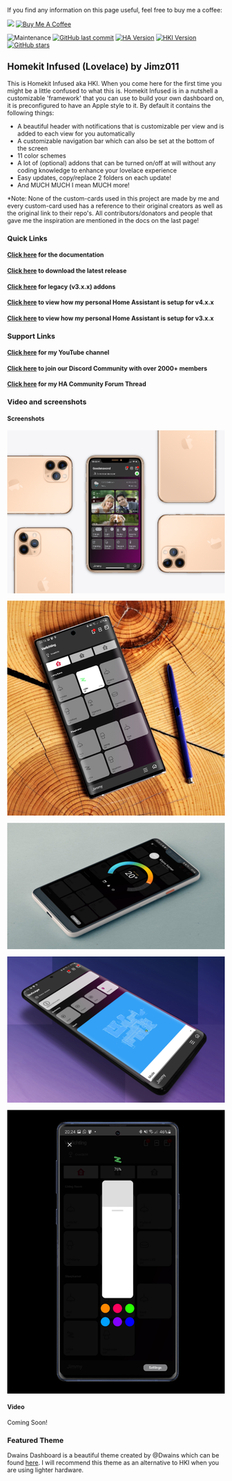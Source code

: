 If you find any information on this page useful, feel free to buy me a coffee: 

<a href="https://paypal.me/JimmySchings" target="_blank"><img src="https://github.com/jimz011/homekit-infused/blob/4.x.x-docs/docs/paypal-donate-button.png" ></a>
<a href="https://www.buymeacoffee.com/w8Jnf6Hit" target="_blank"><img src="https://www.buymeacoffee.com/assets/img/custom_images/orange_img.png" alt="Buy Me A Coffee" style="height: auto !important;width: auto !important;" ></a>

![Maintenance](https://img.shields.io/maintenance/yes/2021.svg?style=plasticr)
[![GitHub last commit](https://img.shields.io/github/last-commit/jimz011/homekit-infused.svg?style=plasticr)](https://github.com/jimz011/homekit-infused/commits/4.x.x)
[![HA Version](https://img.shields.io/badge/Latest%20Compatible%20Home%20Assistant-2021.5.0b5%20-darkblue)](https://github.com/home-assistant/home-assistant/releases/latest)
[![HKI Version](https://img.shields.io/badge/Current%20Homekit%20Infused-4.0.0d%20-purple)](https://github.com/jimz011/homekit-infused/releases)
[![GitHub stars](https://img.shields.io/github/stars/jimz011/homekit-infused.svg?style=plasticr)](https://github.com/jimz011/homekit-infused/stargazers)

## Homekit Infused (Lovelace) by Jimz011
This is Homekit Infused aka HKI. When you come here for the first time you might be a little confused to what this is. 
Homekit Infused is in a nutshell a customizable 'framework' that you can use to build your own dashboard on, it is preconfigured to have an Apple style to it.
By default it contains the following things:
- A beautiful header with notifications that is customizable per view and is added to each view for you automatically
- A customizable navigation bar which can also be set at the bottom of the screen 
- 11 color schemes
- A lot of (optional) addons that can be turned on/off at will without any coding knowledge to enhance your lovelace experience
- Easy updates, copy/replace 2 folders on each update!
- And MUCH MUCH I mean MUCH more!

*Note: None of the custom-cards used in this project are made by me and every custom-card used has a reference to their original creators as well as the original link to their repo's. All contributors/donators and people that gave me the inspiration are mentioned in the docs on the last page!

### Quick Links
#### [Click here](https://jimz011.github.io/homekit-infused/) for the documentation
#### [Click here](https://github.com/jimz011/homekit-infused/releases) to download the latest release
#### [Click here](https://github.com/jimz011/homekit-infused/tree/4.x.x-docs/docs/addon_list.md) for legacy (v3.x.x) addons
#### [Click here](https://github.com/jimz011/homekit-infused/tree/4.x.x-personal/) to view how my personal Home Assistant is setup for v4.x.x
#### [Click here](https://github.com/jimz011/homekit-infused/tree/3.x.x-personal/) to view how my personal Home Assistant is setup for v3.x.x

### Support Links
#### [Click here](https://www.youtube.com/jimz011) for my YouTube channel
#### [Click here](https://discord.gg/7yt64uX) to join our Discord Community with over 2000+ members
#### [Click here](https://community.home-assistant.io/t/homekit-infused-hki-v0-13-3/117086/1) for my HA Community Forum Thread

### Video and screenshots
#### Screenshots

![Homekit Infused](docs/images/HiShoot_20200402_013646.png)

![Homekit Infused](docs/images/HiShoot_20200422_201852.png)

![Homekit Infused](docs/images/HiShoot_20200422_202500.png)

![Homekit Infused](docs/images/HiShoot_20200422_202526.png)

![Homekit Infused](docs/images/HiShoot_20200422_202622.png)

#### Video
Coming Soon!

### Featured Theme
Dwains Dashboard is a beautiful theme created by @Dwains which can be found [here](https://github.com/dwainscheeren/lovelace-dwains-theme). I will recommend this theme as an alternative to HKI when you are using lighter hardware.

